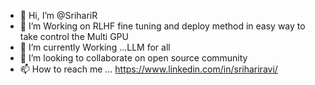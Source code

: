 - 👋 Hi, I’m @SrihariR
- 👀 I’m Working on RLHF fine tuning and deploy method in easy way to take control the Multi GPU
- 🌱 I’m currently Working ...LLM for all
- 💞️ I’m looking to collaborate on open source community
- 📫 How to reach me ... https://www.linkedin.com/in/srihariravi/

